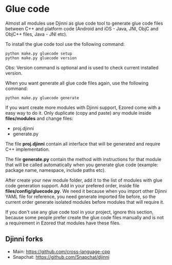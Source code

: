 # Glue code

Almost all modules use Djinni as glue code tool to generate glue code files between C++ and platform code (Android and iOS - Java, JNI, ObjC and ObjC++ files, Java - JNI etc).

To install the glue code tool use the following command:

```
python make.py gluecode setup
python make.py gluecode version
```

Obs: Version command is optional and is used to check current installed version.

When you want generate all glue code files again, use the following command:

```
python make.py gluecode generate
```

If you want create more modules with Djinni support, Ezored come with a easy way to do it. Only duplicate (copy and paste) any module inside **files/modules** and change files:

- proj.djinni
- generate.py

The file **proj.djinni** contain all interface that will be generated and require C++ implementation.

The file **generate.py** contain the method with instructions for that module that will be called automatically when you generate glue code (example: package name, namespace, include paths etc).

After create your new module folder, add it to the list of modules with glue code generation support. Add in your prefered order, inside file **files/config/gluecode.py**. We need it because when you import other Djinni YAML file for reference, you need generate imported file before, so the current order generate isolated modules before modules that will require it.

If you don't use any glue code tool in your project, ignore this section, because some people prefer create the glue code files manually and is not a requirement in Ezored that modules have these files.

## Djinni forks

- Main: https://github.com/cross-language-cpp
- Snapchat: https://github.com/Snapchat/djinni